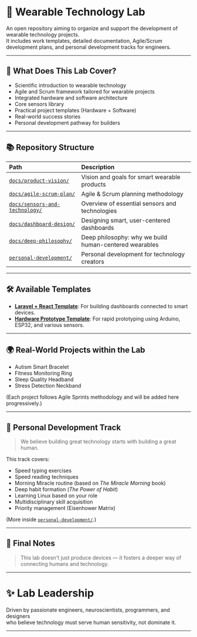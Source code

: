 # 🌟 Wearable Technology Lab

An open repository aiming to organize and support the development of wearable technology projects.  
It includes work templates, detailed documentation, Agile/Scrum development plans, and personal development tracks for engineers.

---

## 🚀 What Does This Lab Cover?

- Scientific introduction to wearable technology
- Agile and Scrum framework tailored for wearable projects
- Integrated hardware and software architecture
- Core sensors library
- Practical project templates (Hardware + Software)
- Real-world success stories
- Personal development pathway for builders

---

## 📚 Repository Structure

| Path | Description |
|:---|:---|
| [`docs/product-vision/`](./docs/product-vision/README.md) | Vision and goals for smart wearable products |
| [`docs/agile-scrum-plan/`](./docs/agile-scrum-plan/README.md) | Agile & Scrum planning methodology |
| [`docs/sensors-and-technology/`](./docs/sensors-and-technology/README.md) | Overview of essential sensors and technologies |
| [`docs/dashboard-design/`](./docs/dashboard-design/README.md) | Designing smart, user-centered dashboards |
| [`docs/deep-philosophy/`](./docs/deep-philosophy/README.md) | Deep philosophy: why we build human-centered wearables |
| [`personal-development/`](./personal-development/README.md) | Personal development for technology creators |

---

## 🛠️ Available Templates

- **[Laravel + React Template](./backend/)**: For building dashboards connected to smart devices.
- **[Hardware Prototype Template](./hardware/)**: For rapid prototyping using Arduino, ESP32, and various sensors.

---

## 🌍 Real-World Projects within the Lab

- Autism Smart Bracelet
- Fitness Monitoring Ring
- Sleep Quality Headband
- Stress Detection Neckband

(Each project follows Agile Sprints methodology and will be added here progressively.)

---

## 🧠 Personal Development Track

> We believe building great technology starts with building a great human.

This track covers:
- Speed typing exercises
- Speed reading techniques
- Morning Miracle routine (based on *The Miracle Morning* book)
- Deep habit formation (*The Power of Habit*)
- Learning Linux based on your role
- Multidisciplinary skill acquisition
- Priority management (Eisenhower Matrix)

(More inside [`personal-development/`](./personal-development/README.md).)

---

## 💬 Final Notes

> This lab doesn't just produce devices — it fosters a deeper way of connecting humans and technology.

---

# ✨ Lab Leadership

Driven by passionate engineers, neuroscientists, programmers, and designers  
who believe technology must serve human sensitivity, not dominate it.

---
